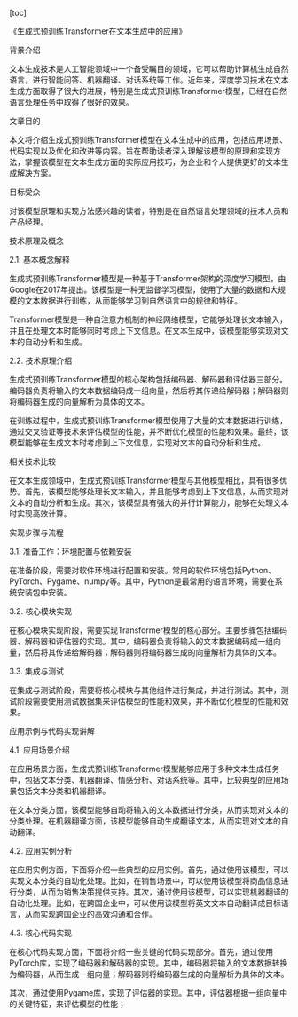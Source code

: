 
[toc]                    
                
                
《生成式预训练Transformer在文本生成中的应用》

背景介绍

文本生成技术是人工智能领域中一个备受瞩目的领域，它可以帮助计算机生成自然语言，进行智能问答、机器翻译、对话系统等工作。近年来，深度学习技术在文本生成方面取得了很大的进展，特别是生成式预训练Transformer模型，已经在自然语言处理任务中取得了很好的效果。

文章目的

本文将介绍生成式预训练Transformer模型在文本生成中的应用，包括应用场景、代码实现以及优化和改进等内容。旨在帮助读者深入理解该模型的原理和实现方法，掌握该模型在文本生成方面的实际应用技巧，为企业和个人提供更好的文本生成解决方案。

目标受众

对该模型原理和实现方法感兴趣的读者，特别是在自然语言处理领域的技术人员和产品经理。

技术原理及概念

2.1. 基本概念解释

生成式预训练Transformer模型是一种基于Transformer架构的深度学习模型，由Google在2017年提出。该模型是一种无监督学习模型，使用了大量的数据和大规模的文本数据进行训练，从而能够学习到自然语言中的规律和特征。

Transformer模型是一种自注意力机制的神经网络模型，它能够处理长文本输入，并且在处理文本时能够同时考虑上下文信息。在文本生成中，该模型能够实现对文本的自动分析和生成。

2.2. 技术原理介绍

生成式预训练Transformer模型的核心架构包括编码器、解码器和评估器三部分。编码器负责将输入的文本数据编码成一组向量，然后将其传递给解码器；解码器则将编码器生成的向量解析为具体的文本。

在训练过程中，生成式预训练Transformer模型使用了大量的文本数据进行训练，通过交叉验证等技术来评估模型的性能，并不断优化模型的性能和效果。最终，该模型能够在生成文本时考虑到上下文信息，实现对文本的自动分析和生成。

相关技术比较

在文本生成领域中，生成式预训练Transformer模型与其他模型相比，具有很多优势。首先，该模型能够处理长文本输入，并且能够考虑到上下文信息，从而实现对文本的自动分析和生成。其次，该模型具有强大的并行计算能力，能够在处理文本时实现高效计算。

实现步骤与流程

3.1. 准备工作：环境配置与依赖安装

在准备阶段，需要对软件环境进行配置和安装。常用的软件环境包括Python、PyTorch、Pygame、numpy等。其中，Python是最常用的语言环境，需要在系统安装包中安装。

3.2. 核心模块实现

在核心模块实现阶段，需要实现Transformer模型的核心部分。主要步骤包括编码器、解码器和评估器的实现。其中，编码器负责将输入的文本数据编码成一组向量，然后将其传递给解码器；解码器则将编码器生成的向量解析为具体的文本。

3.3. 集成与测试

在集成与测试阶段，需要将核心模块与其他组件进行集成，并进行测试。其中，测试阶段需要使用测试数据集来评估模型的性能和效果，并不断优化模型的性能和效果。

应用示例与代码实现讲解

4.1. 应用场景介绍

在应用场景方面，生成式预训练Transformer模型能够应用于多种文本生成任务中，包括文本分类、机器翻译、情感分析、对话系统等。其中，比较典型的应用场景包括文本分类和机器翻译。

在文本分类方面，该模型能够自动将输入的文本数据进行分类，从而实现对文本的分类处理。在机器翻译方面，该模型能够自动生成翻译文本，从而实现对文本的自动翻译。

4.2. 应用实例分析

在应用实例方面，下面将介绍一些典型的应用实例。首先，通过使用该模型，可以实现文本分类的自动化处理。比如，在销售场景中，可以使用该模型将商品信息进行分类，从而为销售决策提供支持。其次，通过使用该模型，可以实现机器翻译的自动化处理。比如，在跨国企业中，可以使用该模型将英文文本自动翻译成目标语言，从而实现跨国企业的高效沟通和合作。

4.3. 核心代码实现

在核心代码实现方面，下面将介绍一些关键的代码实现部分。首先，通过使用PyTorch库，实现了编码器和解码器的实现。其中，编码器将输入的文本数据转换为编码器，从而生成一组向量；解码器则将编码器生成的向量解析为具体的文本。

其次，通过使用Pygame库，实现了评估器的实现。其中，评估器根据一组向量中的关键特征，来评估模型的性能；


